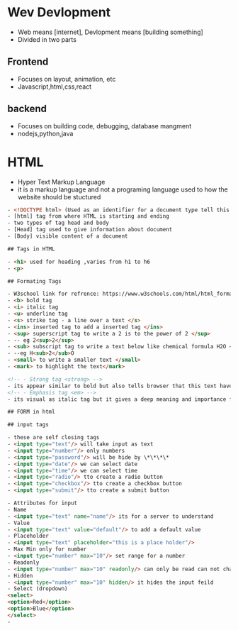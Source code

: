 # Wev Devlopment

- Web means [internet], Devlopment means [building something]
- Divided in two parts

## Frontend

- Focuses on layout, animation, etc
- Javascript,html,css,react

## backend

- Focuses on building code, debugging, database mangment
- nodejs,python,java

# HTML

- Hyper Text Markup Language
- it is a markup language and not a programing language used to how the website should be stuctured

````html
- <!DOCTYPE html> (Used as an identifier for a document type tell this is a html file)
- [html] tag from where HTML is starting and ending
- two types of tag head and body
- [Head] tag used to give information about document
- [Body] visible content of a document

## Tags in HTML

- <h1> used for heading ,varies from h1 to h6
- <p>

## Formating Tags

- W3school link for refrence: https://www.w3schools.com/html/html_formatting.asp
- <b> bold tag
- <i> italic tag
- <u> underline tag
- <s> strike tag - a line over a text </s>
- <ins> inserted tag to add a inserted tag </ins>
- <sup> superscript tag to write a 2 is to the power of 2 </sup>
- -- eg 2<sup>2</sup>
- <sub> subscript tag to write a text below like chemical formula H2O </sub>
- --eg H<sub>2</sub>O
- <small> to write a smaller text </small>
- <mark> to highlight the text</mark>

<!-- - Strong tag <strong> -->
- its appear similar to bold but also tells browser that this text have importance in document
<!-- - Emphasis tag <em> -->
- its visual as italic tag but it gives a deep meaning and importance for a browser

## FORM in html

## input tags

- these are self closing tags
- <input type="text"/> will take input as text
- <input type="number"/> only numbers
- <input type="password"/> will be hide by \*\*\*\*
- <input type="date"/> we can select date
- <input type="time"/> we can select time
- <input type="radio"/> tto create a radio button
- <input type="checkbox"/> tto create a checkbox button
- <input type="submit"/> tto create a submit button

- Attributes for input
- Name
- <input type="text" name="name"/> its for a server to understand
- Value
- <input type="text" value="default"/> to add a default value
- Placeholder
- <input type="text" placeholder="this is a place holder"/>
- Max Min only for number
- <input type="number" max="10"/> set range for a number
- Readonly
- <input type="number" max="10" readonly/> can only be read can not change
- Hidden
- <input type="number" max="10" hidden/> it hides the input feild
- Select (dropdown)
<select>
<option>Red</option>
<option>Blue</option>
</select>
-
